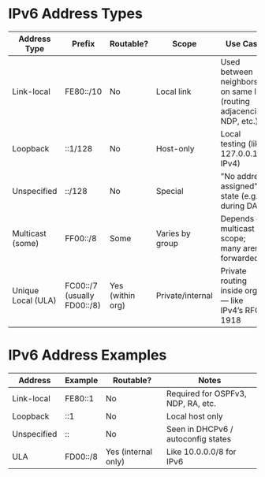 # IPv6 Address Types

| Address Type       | Prefix                     | Routable?        | Scope         | Use Case                                                                 |
|--------------------|----------------------------|------------------|---------------|--------------------------------------------------------------------------|
| Link-local         | FE80::/10                  | No               | Local link    | Used between neighbors on same link (routing adjacencies, NDP, etc.)     |
| Loopback           | ::1/128                    | No               | Host-only     | Local testing (like 127.0.0.1 in IPv4)                                   |
| Unspecified        | ::/128                     | No               | Special       | "No address assigned" state (e.g., during DAD)                           |
| Multicast (some)   | FF00::/8                   | Some             | Varies by group | Depends on multicast scope; many aren’t forwarded                      |
| Unique Local (ULA) | FC00::/7 (usually FD00::/8) | Yes (within org) | Private/internal | Private routing inside orgs — like IPv4’s RFC 1918                   |

# IPv6 Address Examples

| Address     | Example     | Routable?         | Notes                                         |
|-------------|-------------|-------------------|-----------------------------------------------|
| Link-local  | FE80::1     | No                | Required for OSPFv3, NDP, RA, etc.            |
| Loopback    | ::1         | No                | Local host only                               |
| Unspecified | ::          | No                | Seen in DHCPv6 / autoconfig states            |
| ULA         | FD00::/8    | Yes (internal only) | Like 10.0.0.0/8 for IPv6                      |
